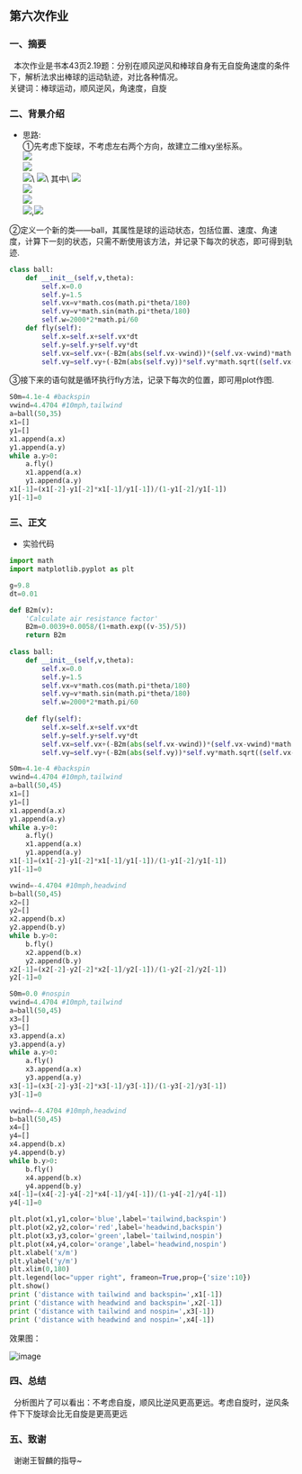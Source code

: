 ## 第六次作业

### 一、摘要
   本次作业是书本43页2.19题：分别在顺风逆风和棒球自身有无自旋角速度的条件下，解析法求出棒球的运动轨迹，对比各种情况。\
   关键词：棒球运动，顺风逆风，角速度，自旋

### 二、背景介绍
- 思路:\
①先考虑下旋球，不考虑左右两个方向，故建立二维xy坐标系。\
![](http://latex.codecogs.com/gif.latex?d_{x}{=}v_{x}dt)\
![](http://latex.codecogs.com/gif.latex?d_{y}{=}v_{y}dt)\
![](http://latex.codecogs.com/gif.latex?dv_{x}{=}\left(\frac{-B_{2}vv_{x}}{m}-\frac{S_{0}v_{x}w}{m}\right)dt)\
![](http://latex.codecogs.com/gif.latex?dv_{y}{=}\left(\frac{-B_{2}vv_{y}}{m}+\frac{S_{0}v_{y}w}{m}\right)dt-gdt)\
其中\
![](http://latex.codecogs.com/gif.latex?\frac{S_{0}}{m}{=}0.00041)\
![](http://latex.codecogs.com/gif.latex?\frac{B_{2}}{m}{=}0.0039+\frac{0.0058}{1+z})\
![](http://latex.codecogs.com/gif.latex?z{=}1+e^{\frac{v-vd}{\bigtriangleup}})\
![](http://latex.codecogs.com/gif.latex?v_{d}{=}35m/s),![](http://latex.codecogs.com/gif.latex?\bigtriangleup{=}5m/s)

②定义一个新的类——ball，其属性是球的运动状态，包括位置、速度、角速度，计算下一刻的状态，只需不断使用该方法，并记录下每次的状态，即可得到轨迹.

```python
class ball:
    def __init__(self,v,theta):
        self.x=0.0
        self.y=1.5
        self.vx=v*math.cos(math.pi*theta/180)
        self.vy=v*math.sin(math.pi*theta/180)
        self.w=2000*2*math.pi/60       
    def fly(self):
        self.x=self.x+self.vx*dt
        self.y=self.y+self.vy*dt
        self.vx=self.vx+(-B2m(abs(self.vx-vwind))*(self.vx-vwind)*math.sqrt((self.vx-vwind)*(self.vx-vwind)+self.vy+self.vy)-S0m*self.vy*self.w)*dt
        self.vy=self.vy+(-B2m(abs(self.vy))*self.vy*math.sqrt((self.vx-vwind)*(self.vx-vwind)+self.vy+self.vy)+S0m*(self.vx-vwind)*self.w-g)*dt
```
③接下来的语句就是循环执行fly方法，记录下每次的位置，即可用plot作图.

```python
S0m=4.1e-4 #backspin
vwind=4.4704 #10mph,tailwind
a=ball(50,35)
x1=[]
y1=[]
x1.append(a.x)
y1.append(a.y)
while a.y>0:
    a.fly()
    x1.append(a.x)
    y1.append(a.y)
x1[-1]=(x1[-2]-y1[-2]*x1[-1]/y1[-1])/(1-y1[-2]/y1[-1])
y1[-1]=0
```


### 三、正文
- 实验代码

```python
import math
import matplotlib.pyplot as plt

g=9.8
dt=0.01

def B2m(v):
    'Calculate air resistance factor'
    B2m=0.0039+0.0058/(1+math.exp((v-35)/5))
    return B2m
        
class ball:
    def __init__(self,v,theta):
        self.x=0.0
        self.y=1.5
        self.vx=v*math.cos(math.pi*theta/180)
        self.vy=v*math.sin(math.pi*theta/180)
        self.w=2000*2*math.pi/60
        
    def fly(self):
        self.x=self.x+self.vx*dt
        self.y=self.y+self.vy*dt
        self.vx=self.vx+(-B2m(abs(self.vx-vwind))*(self.vx-vwind)*math.sqrt((self.vx-vwind)*(self.vx-vwind)+self.vy+self.vy)-S0m*self.vy*self.w)*dt
        self.vy=self.vy+(-B2m(abs(self.vy))*self.vy*math.sqrt((self.vx-vwind)*(self.vx-vwind)+self.vy+self.vy)+S0m*(self.vx-vwind)*self.w-g)*dt

S0m=4.1e-4 #backspin
vwind=4.4704 #10mph,tailwind
a=ball(50,45)
x1=[]
y1=[]
x1.append(a.x)
y1.append(a.y)
while a.y>0:
    a.fly()
    x1.append(a.x)
    y1.append(a.y)
x1[-1]=(x1[-2]-y1[-2]*x1[-1]/y1[-1])/(1-y1[-2]/y1[-1])
y1[-1]=0   

vwind=-4.4704 #10mph,headwind
b=ball(50,45)
x2=[]
y2=[]
x2.append(b.x)
y2.append(b.y)
while b.y>0:
    b.fly()
    x2.append(b.x)
    y2.append(b.y)
x2[-1]=(x2[-2]-y2[-2]*x2[-1]/y2[-1])/(1-y2[-2]/y2[-1])
y2[-1]=0

S0m=0.0 #nospin
vwind=4.4704 #10mph,tailwind
a=ball(50,45)
x3=[]
y3=[]
x3.append(a.x)
y3.append(a.y)
while a.y>0:
    a.fly()
    x3.append(a.x)
    y3.append(a.y)
x3[-1]=(x3[-2]-y3[-2]*x3[-1]/y3[-1])/(1-y3[-2]/y3[-1])
y3[-1]=0   

vwind=-4.4704 #10mph,headwind
b=ball(50,45)
x4=[]
y4=[]
x4.append(b.x)
y4.append(b.y)
while b.y>0:
    b.fly()
    x4.append(b.x)
    y4.append(b.y)
x4[-1]=(x4[-2]-y4[-2]*x4[-1]/y4[-1])/(1-y4[-2]/y4[-1])
y4[-1]=0

plt.plot(x1,y1,color='blue',label='tailwind,backspin')
plt.plot(x2,y2,color='red',label='headwind,backspin')
plt.plot(x3,y3,color='green',label='tailwind,nospin')
plt.plot(x4,y4,color='orange',label='headwind,nospin')
plt.xlabel('x/m')
plt.ylabel('y/m')
plt.xlim(0,180)
plt.legend(loc="upper right", frameon=True,prop={'size':10})
plt.show()
print ('distance with tailwind and backspin=',x1[-1])
print ('distance with headwind and backspin=',x2[-1])
print ('distance with tailwind and nospin=',x3[-1])
print ('distance with headwind and nospin=',x4[-1])
```   
效果图：

![image](https://github.com/lilyechoC/compuational_physics_2015301510036/blob/master/pictures/6.png)


### 四、总结
   分析图片了可以看出：不考虑自旋，顺风比逆风更高更远。考虑自旋时，逆风条件下下旋球会比无自旋是更高更远
    
### 五、致谢
   谢谢王智麟的指导~
